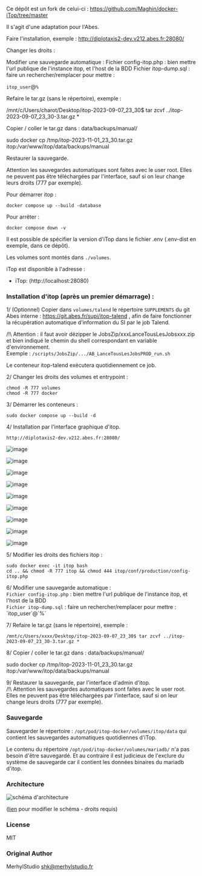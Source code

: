 Ce dépôt est un fork de celui-ci : https://github.com/Maghin/docker-iTop/tree/master 

Il s'agit d'une adaptation pour l'Abes.

Faire l'installation, exemple : http://diplotaxis2-dev.v212.abes.fr:28080/

Changer les droits :



Modifier une sauvegarde automatique : Fichier config-itop.php : bien mettre l'url publique de l'instance itop, et l'host de la BDD
Fichier itop-dump.sql : faire un rechercher/remplacer pour mettre :

`itop_user`@`%`

Refaire le tar.gz (sans le répertoire), exemple :

/mnt/c/Users/charot/Desktop/itop-2023-09-07_23_30$ tar zcvf ../itop-2023-09-07_23_30-3.tar.gz *

Copier / coller le tar.gz dans : data/backups/manual/

sudo docker cp /tmp/itop-2023-11-01_23_30.tar.gz itop:/var/www/itop/data/backups/manual

Restaurer la sauvegarde.

Attention les sauvegardes automatiques sont faites avec le user root. Elles ne peuvent pas être téléchargées par l'interface, sauf si on leur change leurs droits (777 par exemple).


Pour démarrer itop :

    docker compose up --build -database

Pour arrêter :

    docker compose down -v

Il est possible de spécifier la version d'iTop dans le fichier .env (.env-dist en exemple, dans ce dépôt).

Les volumes sont montés dans `./volumes`.

iTop est disponible à l'adresse :

- iTop: (http://localhost:28080)

### Installation d'itop (après un premier démarrage) :

1/ (Optionnel) Copier dans `volumes/talend` le répertoire `SUPPLEMENTS` du git Abes interne : https://git.abes.fr/supi/itop-talend , afin de faire fonctionner la récupération automatique d'information du SI par le job Talend.

/!\ Attention : il faut avoir dézipper le JobsZip/xxxLanceTousLesJobsxxx.zip et bien indiqué le chemin du shell correspondant en variable d'environnement.  
Exemple : `/scripts/JobsZip/.../AB_LanceTousLesJobsPROD_run.sh`  

Le conteneur itop-talend exécutera quotidiennement ce job.

2/ Changer les droits des volumes et entrypoint :  

    chmod -R 777 volumes
    chmod -R 777 docker

3/ Démarrer les conteneurs : 

    sudo docker compose up --build -d

4/ Installation par l'interface graphique d'itop. 

    http://diplotaxis2-dev.v212.abes.fr:28080/

![image](https://github.com/abes-esr/itop-docker/assets/10114671/e42b99eb-e0e2-491d-a456-4372add020a0)

![image](https://github.com/abes-esr/itop-docker/assets/10114671/6582a958-574b-475e-8416-4d25e2d79a60)

![image](https://github.com/abes-esr/itop-docker/assets/10114671/92babe68-eec2-4ce6-886a-c576be9b66d8)

![image](https://github.com/abes-esr/itop-docker/assets/10114671/a9be81af-e829-4ef8-bf46-cf12ab849bb2)

![image](https://github.com/abes-esr/itop-docker/assets/10114671/875e870b-af60-4cde-8da8-7eb9d5ea409f)

![image](https://github.com/abes-esr/itop-docker/assets/10114671/e6e6129f-eac6-4f68-8835-3006288f4ab3)

![image](https://github.com/abes-esr/itop-docker/assets/10114671/6c65c733-65f4-4231-9904-57bccc7d4eeb)

![image](https://github.com/abes-esr/itop-docker/assets/10114671/ff1a65d0-3fb3-4e3b-b050-9add8e1833aa)

![image](https://github.com/abes-esr/itop-docker/assets/10114671/122e0c9a-398b-416f-bd39-91440f26777d)


5/ Modifier les droits des fichiers itop : 
    
    sudo docker exec -it itop bash
    cd .. && chmod -R 777 itop && chmod 444 itop/conf/production/config-itop.php

6/ Modifier une sauvegarde automatique :   
`Fichier config-itop.php` : bien mettre l'url publique de l'instance itop, et l'host de la BDD  
`Fichier itop-dump.sql` : faire un rechercher/remplacer pour mettre : \`itop_user\`@\`%`    

7/ Refaire le tar.gz (sans le répertoire), exemple :

    /mnt/c/Users/xxxx/Desktop/itop-2023-09-07_23_30$ tar zcvf ../itop-2023-09-07_23_30-3.tar.gz *

8/ Copier / coller le tar.gz dans : data/backups/manual/

sudo docker cp /tmp/itop-2023-11-01_23_30.tar.gz itop:/var/www/itop/data/backups/manual

9/ Restaurer la sauvegarde, par l'interface d'admin d'itop.  
/!\ Attention les sauvegardes automatiques sont faites avec le user root. Elles ne peuvent pas être téléchargées par l'interface, sauf si on leur change leurs droits (777 par exemple).




### Sauvegarde

Sauvegarder le répertoire : ``/opt/pod/itop-docker/volumes/itop/data`` qui contient les sauvegardes automatiques quotidiennes d'iTop.

Le contenu du répertoire ``/opt/pod/itop-docker/volumes/mariadb/`` n'a pas besoin d'être sauvegardé. Et au contraire il est judicieux de l'exclure du système de sauvegarde car il contient les données binaires du mariadb d'itop. 


### Architecture

<img alt="schéma d'architecture" src="https://docs.google.com/drawings/d/e/2PACX-1vSw0aPhwUEQbgyMN4tEOdkqwE_KlH8ndaPgwFHF8sO3aHd9nI9CwWj_z89fYL2VDPfCIIzwecl0XRbf/pub?w=1135&amp;h=564">

([lien](https://docs.google.com/drawings/d/1G4eAW5kOLmGZQzjN_4i-INiKT3ML1gLNGdSJa-8LZDE/edit) pour modifier le schéma - droits requis)


### License

MIT

### Original Author

MerhylStudio <shk@merhylstudio.fr>

